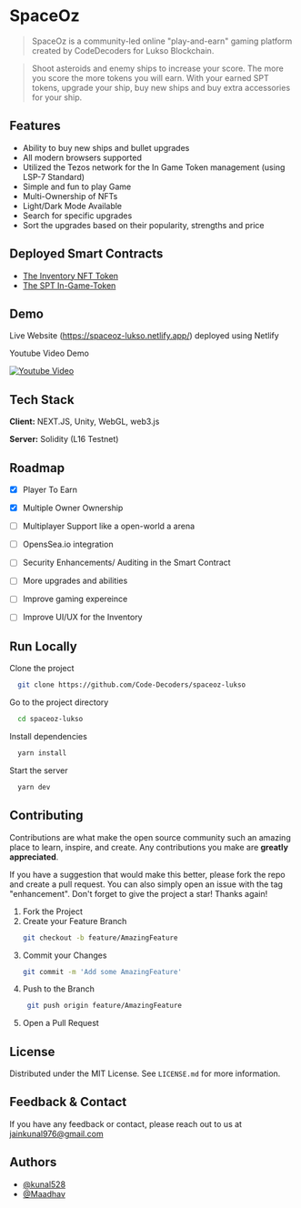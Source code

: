 # SpaceOz

> SpaceOz is a community-led online "play-and-earn" gaming platform created by CodeDecoders for Lukso Blockchain.

> Shoot asteroids and enemy ships to increase your score. The more you score the more tokens you will earn.
> With your earned SPT tokens, upgrade your ship, buy new ships and buy extra accessories for your ship.

 
## Features

- Ability to buy new ships and bullet upgrades
- All modern browsers supported
- Utilized the Tezos network for the In Game Token management (using LSP-7 Standard)
- Simple and fun to play Game
- Multi-Ownership of NFTs 
- Light/Dark Mode Available
- Search for specific upgrades
- Sort the upgrades based on their popularity, strengths and price

## Deployed Smart Contracts

- [The Inventory NFT Token](https://explorer.execution.l16.lukso.network/address/0x15A823c8D1B29Bbd778CEc51cE3F81dAe68E88B1)
- [The SPT In-Game-Token](https://explorer.execution.l16.lukso.network/address/0x5a902c6BDe2D2d9bdb6FF70cDC0b30e7d94F6943)

## Demo

Live Website (https://spaceoz-lukso.netlify.app/) deployed using Netlify

Youtube Video Demo

[![Youtube Video](https://img.youtube.com/vi/BUffxPRM0cA/sddefault.jpg)](https://youtu.be/BUffxPRM0cA)



## Tech Stack

**Client:** NEXT.JS, Unity, WebGL, web3.js

**Server:** Solidity (L16 Testnet)
## Roadmap

- [x]  Player To Earn
- [x]  Multiple Owner Ownership
- [ ]  Multiplayer Support like a open-world a arena
- [ ]  OpensSea.io integration
- [ ]  Security Enhancements/ Auditing in the Smart Contract
- [ ]  More upgrades and abilities
- [ ]  Improve gaming expereince
- [ ]  Improve UI/UX for the Inventory


## Run Locally

Clone the project

```bash
  git clone https://github.com/Code-Decoders/spaceoz-lukso
```

Go to the project directory

```bash
  cd spaceoz-lukso
```

Install dependencies

```bash
  yarn install
```

Start the server

```bash
  yarn dev
```


## Contributing

Contributions are what make the open source community such an amazing place to learn, inspire, and create. Any contributions you make are **greatly appreciated**.

If you have a suggestion that would make this better, please fork the repo and create a pull request. You can also simply open an issue with the tag "enhancement".
Don't forget to give the project a star! Thanks again!

1. Fork the Project
2. Create your Feature Branch
   ```sh
   git checkout -b feature/AmazingFeature
   ```
3. Commit your Changes 
    ```sh
    git commit -m 'Add some AmazingFeature'
    ```
4. Push to the Branch 
   ```sh
    git push origin feature/AmazingFeature
    ```
6. Open a Pull Request

## License

Distributed under the MIT License. See `LICENSE.md` for more information.
    
## Feedback & Contact

If you have any feedback or contact, please reach out to us at jainkunal976@gmail.com


## Authors

- [@kunal528](https://www.github.com/kunal528)
- [@Maadhav](https://www.github.com/Maadhav)

